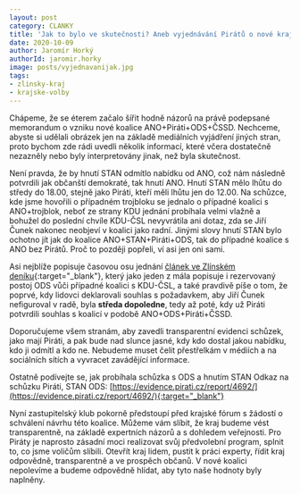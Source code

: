 ```yaml
---
layout: post
category: CLANKY
title: 'Jak to bylo ve skutečnosti? Aneb vyjednávání Pirátů o nové krajské koalici'
date: 2020-10-09
author: Jaromír Horký
authorId: jaromir.horky
image: posts/vyjednavanijak.jpg
tags: 
- zlinsky-kraj
- krajske-volby
---
```

Chápeme, že se éterem začalo šířit hodně názorů na právě podepsané memorandum o vzniku nové koalice ANO+Piráti+ODS+ČSSD. Nechceme, abyste si udělali obrázek jen na základě mediálních vyjádření jiných stran, proto bychom zde rádi uvedli několik informací, které včera dostatečně nezazněly nebo byly interpretovány jinak, než byla skutečnost.

Není pravda, že by hnutí STAN odmítlo nabídku od ANO, což nám následně potvrdili jak občanští demokraté, tak hnutí ANO. Hnutí STAN mělo lhůtu do středy do 18.00, stejně jako Piráti, kteří měli lhůtu jen do 12.00. Na schůzce, kde jsme hovořili o případném trojbloku se jednalo o případné koalici s ANO+trojblok, neboť ze strany KDU jednání probíhala velmi vlažně a bohužel do poslední chvíle KDU-ČSL nevyvrátila ani dotaz, zda se Jiří Čunek nakonec neobjeví v koalici jako radní. Jinými slovy hnutí STAN bylo ochotno jít jak do koalice ANO+STAN+Piráti+ODS, tak do případné koalice s ANO bez Pirátů. Proč to později popřeli, ví asi jen oni sami. 

Asi nejblíže popisuje časovou osu jednání [článek ve Zlínském deníku](https://zlinsky.denik.cz/zpravy_region/ano-pirati-ods-a-cssd-nova-koalice-ve-zlinskem-kraji-je-na-spadnuti-20201007.html){:target="_blank"}, který jako jeden z mála popisuje i rezervovaný postoj ODS vůči případné koalici s KDU-ČSL,  a také pravdivě píše o tom, že poprvé, kdy lidovci deklarovali souhlas s požadavkem, aby Jiří Čunek nefiguroval v radě, byla **středa dopoledne**, tedy až poté, kdy už Piráti potvrdili souhlas s koalicí v podobě ANO+ODS+Piráti+ČSSD. 

Doporučujeme všem stranám, aby zavedli transparentní evidenci schůzek, jako mají Piráti, a pak bude nad slunce jasné, kdy kdo dostal jakou nabídku, kdo ji odmítl a kdo ne. Nebudeme muset čelit přestřelkám v médiích a na sociálních sítích a vyvracet zavádějící informace.

Ostatně podívejte se, jak probíhala schůzka s ODS a hnutím STAN Odkaz na schůzku Piráti, STAN ODS: [https://evidence.pirati.cz/report/4692/](https://evidence.pirati.cz/report/4692/){:target="_blank"}

Nyní zastupitelský klub pokorně předstoupí před krajské fórum s žádostí o schválení návrhu této koalice. Můžeme vám slíbit, že kraj budeme vést transparentně, na základě expertních názorů a s dohledem veřejnosti. Pro Piráty je naprosto zásadní moci realizovat svůj předvolební program, splnit to, co jsme voličům slíbili. Otevřít kraj lidem, pustit k práci experty, řídit kraj odpovědně, transparentně a ve prospěch občanů. V nové koalici nepolevíme a budeme odpovědně hlídat, aby tyto naše hodnoty byly naplněny.
